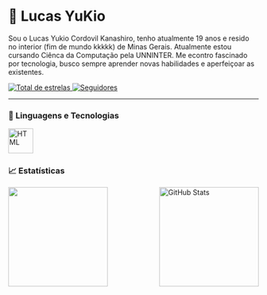 # 👾 Lucas YuKio 


Sou o Lucas Yukio Cordovil Kanashiro, tenho atualmente 19 anos e resido no interior (fim de mundo kkkkk) de Minas Gerais. Atualmente estou cursando Ciênca da Computação pela UNNINTER. Me econtro fascinado por tecnologia, busco sempre aprender novas habilidades e aperfeiçoar as existentes. 

<p align="left">
    <a href="https://github.com/Larissakich?tab=repositories&sort=stargazers">
        <img 
            alt="Total de estrelas" 
            title="Total de estrelas GitHub" 
            src="https://custom-icon-badges.demolab.com/github/stars/kanashirooo?color=55960c&style=for-the-badge&labelColor=488207&logo=star&label=estrelas"
        />
    </a>
    <a href="https://github.com/kanashiroooo?tab=followers">
        <img 
            alt="Seguidores" 
            title="Me siga no GitHub" 
            src="https://custom-icon-badges.demolab.com/github/followers/kanashiroooo?color=236ad3&labelColor=1155ba&style=for-the-badge&logo=github&label=Seguidores&logoColor=white"
        />
    </a>
</p>

---

### 🤖 Linguagens e Tecnologias

<img 
    align="left" 
    alt="HTML"
    title="HTML" 
    width="50px" 
    style="padding-right: 10px;"
    src="https://cdn.jsdelivr.net/gh/devicons/devicon@latest/icons/python/python-original.svg"
    />

<br/>
<br/>
<br/>

### 📈 Estatísticas

<p>
<img 
    align="left" 
    height="200"
    style="pading-right: 10px" 
    src="https://github-readme-stats.vercel.app/api?username=kanashiroooo&show_icons=true&theme=dracula&locale=pt-br"
 />
<img 
      align="right" 
      alt="GitHub Stats" 
      height="200" 
      src="https://github-readme-stats.vercel.app/api/top-langs/?username=kanashiroooo&theme=tokyonight&layout=compact&custom_title=Tecnologias&langs_count=9" 
  />

</p>



